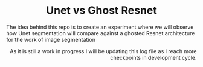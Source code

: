 <h1 align='center'> Unet vs Ghost Resnet </h1>

<div>
  <p align='left'> The idea behind this repo is to create an experiment where we will observe how Unet segmentation will compare against a ghosted Resnet architecture for the work of 
    image segmentation </p>
    <p align='right'> As it is still a work in progress I will be updating this log file as I reach more checkpoints in development cycle. </p>
</div>

